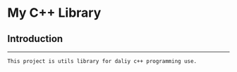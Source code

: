# My C++ Library

## Introduction
-----
	This project is utils library for daliy c++ programming use.